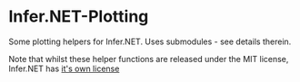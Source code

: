 # Infer.NET-Plotting
Some plotting helpers for Infer.NET. Uses submodules - see details therein.

Note that whilst these helper functions are released under the MIT license, Infer.NET has [it's own license](InferNetLicense.md)
